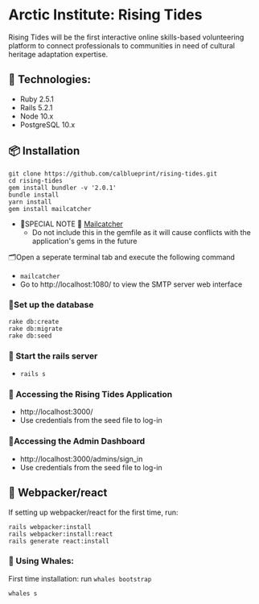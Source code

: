 # Arctic Institute: Rising Tides

Rising Tides will be the first interactive online skills-based volunteering platform to connect professionals to communities in need of cultural heritage adaptation expertise.

## 🤖 Technologies:
* Ruby 2.5.1
* Rails 5.2.1
* Node 10.x
* PostgreSQL 10.x

## 📦 Installation

```
git clone https://github.com/calblueprint/rising-tides.git
cd rising-tides
gem install bundler -v '2.0.1'
bundle install
yarn install
gem install mailcatcher
```

- 🚨SPECIAL NOTE 🚨 [Mailcatcher](https://mailcatcher.me/)
  - Do not include this in the gemfile as it will cause conflicts with the application's gems in the future

🗂Open a seperate terminal tab and execute the following command
- `mailcatcher`
- Go to http://localhost:1080/ to view the SMTP server web interface

### 🔮Set up the database
```
rake db:create
rake db:migrate
rake db:seed
```
### 🔌 Start the rails server

- `rails s`
### 🌊 Accessing the Rising Tides Application
- http://localhost:3000/
- Use credentials from the seed file to log-in

### 🔑Accessing the Admin Dashboard
- http://localhost:3000/admins/sign_in
- Use credentials from the seed file to log-in


## 🧰 Webpacker/react
If setting up webpacker/react for the first time, run:
```
rails webpacker:install
rails webpacker:install:react
rails generate react:install
```

### 🐳 Using Whales:
First time installation: run `whales bootstrap`
```
whales s
```
